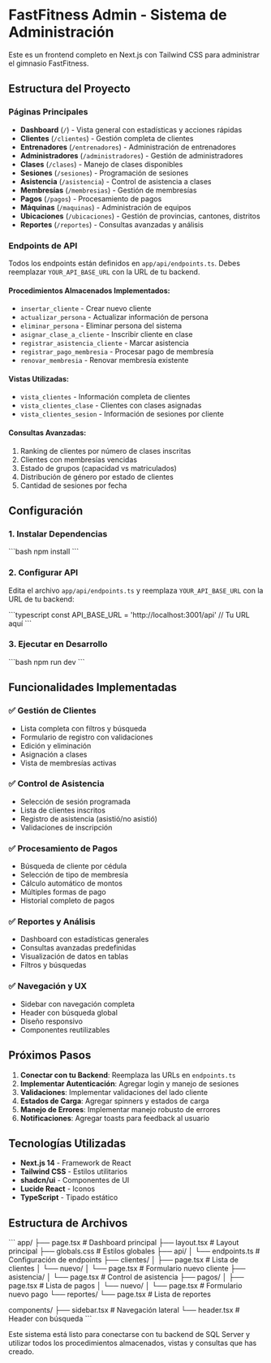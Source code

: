 # FastFitness Admin - Sistema de Administración

Este es un frontend completo en Next.js con Tailwind CSS para administrar el gimnasio FastFitness.

## Estructura del Proyecto

### Páginas Principales
- **Dashboard** (`/`) - Vista general con estadísticas y acciones rápidas
- **Clientes** (`/clientes`) - Gestión completa de clientes
- **Entrenadores** (`/entrenadores`) - Administración de entrenadores
- **Administradores** (`/administradores`) - Gestión de administradores
- **Clases** (`/clases`) - Manejo de clases disponibles
- **Sesiones** (`/sesiones`) - Programación de sesiones
- **Asistencia** (`/asistencia`) - Control de asistencia a clases
- **Membresías** (`/membresias`) - Gestión de membresías
- **Pagos** (`/pagos`) - Procesamiento de pagos
- **Máquinas** (`/maquinas`) - Administración de equipos
- **Ubicaciones** (`/ubicaciones`) - Gestión de provincias, cantones, distritos
- **Reportes** (`/reportes`) - Consultas avanzadas y análisis

### Endpoints de API

Todos los endpoints están definidos en `app/api/endpoints.ts`. Debes reemplazar `YOUR_API_BASE_URL` con la URL de tu backend.

#### Procedimientos Almacenados Implementados:
- `insertar_cliente` - Crear nuevo cliente
- `actualizar_persona` - Actualizar información de persona
- `eliminar_persona` - Eliminar persona del sistema
- `asignar_clase_a_cliente` - Inscribir cliente en clase
- `registrar_asistencia_cliente` - Marcar asistencia
- `registrar_pago_membresia` - Procesar pago de membresía
- `renovar_membresia` - Renovar membresía existente

#### Vistas Utilizadas:
- `vista_clientes` - Información completa de clientes
- `vista_clientes_clase` - Clientes con clases asignadas
- `vista_clientes_sesion` - Información de sesiones por cliente

#### Consultas Avanzadas:
1. Ranking de clientes por número de clases inscritas
2. Clientes con membresías vencidas
3. Estado de grupos (capacidad vs matriculados)
4. Distribución de género por estado de clientes
5. Cantidad de sesiones por fecha

## Configuración

### 1. Instalar Dependencias
\`\`\`bash
npm install
\`\`\`

### 2. Configurar API
Edita el archivo `app/api/endpoints.ts` y reemplaza `YOUR_API_BASE_URL` con la URL de tu backend:

\`\`\`typescript
const API_BASE_URL = 'http://localhost:3001/api' // Tu URL aquí
\`\`\`

### 3. Ejecutar en Desarrollo
\`\`\`bash
npm run dev
\`\`\`

## Funcionalidades Implementadas

### ✅ Gestión de Clientes
- Lista completa con filtros y búsqueda
- Formulario de registro con validaciones
- Edición y eliminación
- Asignación a clases
- Vista de membresías activas

### ✅ Control de Asistencia
- Selección de sesión programada
- Lista de clientes inscritos
- Registro de asistencia (asistió/no asistió)
- Validaciones de inscripción

### ✅ Procesamiento de Pagos
- Búsqueda de cliente por cédula
- Selección de tipo de membresía
- Cálculo automático de montos
- Múltiples formas de pago
- Historial completo de pagos

### ✅ Reportes y Análisis
- Dashboard con estadísticas generales
- Consultas avanzadas predefinidas
- Visualización de datos en tablas
- Filtros y búsquedas

### ✅ Navegación y UX
- Sidebar con navegación completa
- Header con búsqueda global
- Diseño responsivo
- Componentes reutilizables

## Próximos Pasos

1. **Conectar con tu Backend**: Reemplaza las URLs en `endpoints.ts`
2. **Implementar Autenticación**: Agregar login y manejo de sesiones
3. **Validaciones**: Implementar validaciones del lado cliente
4. **Estados de Carga**: Agregar spinners y estados de carga
5. **Manejo de Errores**: Implementar manejo robusto de errores
6. **Notificaciones**: Agregar toasts para feedback al usuario

## Tecnologías Utilizadas

- **Next.js 14** - Framework de React
- **Tailwind CSS** - Estilos utilitarios
- **shadcn/ui** - Componentes de UI
- **Lucide React** - Iconos
- **TypeScript** - Tipado estático

## Estructura de Archivos

\`\`\`
app/
├── page.tsx                 # Dashboard principal
├── layout.tsx              # Layout principal
├── globals.css             # Estilos globales
├── api/
│   └── endpoints.ts        # Configuración de endpoints
├── clientes/
│   ├── page.tsx           # Lista de clientes
│   └── nuevo/
│       └── page.tsx       # Formulario nuevo cliente
├── asistencia/
│   └── page.tsx           # Control de asistencia
├── pagos/
│   ├── page.tsx           # Lista de pagos
│   └── nuevo/
│       └── page.tsx       # Formulario nuevo pago
└── reportes/
    └── page.tsx           # Lista de reportes

components/
├── sidebar.tsx            # Navegación lateral
└── header.tsx            # Header con búsqueda
\`\`\`

Este sistema está listo para conectarse con tu backend de SQL Server y utilizar todos los procedimientos almacenados, vistas y consultas que has creado.
